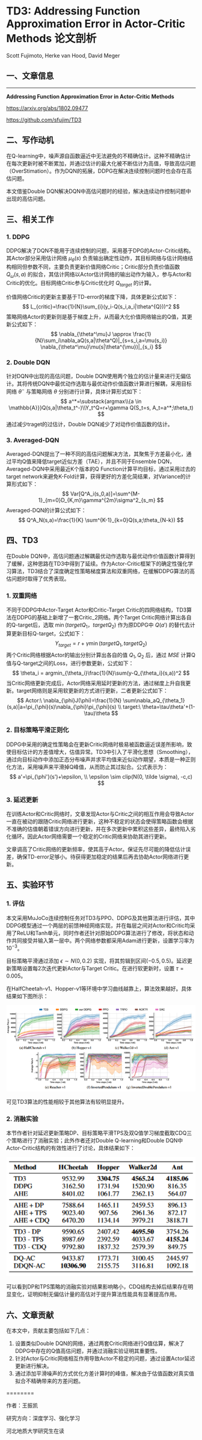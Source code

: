 # TD3: Addressing Function Approximation Error in Actor-Critic Methods 论文剖析

Scott Fujimoto, Herke van Hood, David Meger



## 一、文章信息

****

**Addressing Function Approximation Error in Actor-Critic Methods**

https://arxiv.org/abs/1802.09477

https://github.com/sfujim/TD3



## 二、写作动机

在Q-learning中，噪声源自函数逼近中无法避免的不精确估计。这种不精确估计在每次更新时被不断累加，并通过估计的最大化被不断估计为高值，导致高估问题（OverStimation）。作为DQN的拓展，DDPG在解决连续控制问题时也会存在高估问题。

本文借鉴Double DQN解决DQN中高估问题时的经验，解决连续动作控制问题中出现的高估问题。



## 三、相关工作

### 1. DDPG

DDPG解决了DQN不能用于连续控制的问题，采用基于DPG的Actor-Critic结构。其Actor部分采用估计网络 $\mu_\theta(s)$ 负责输出确定性动作，其目标网络与估计网络结构相同但参数不同，主要负责更新价值网络Critic；Critic部分负责价值函数 $Q_{\omega}(s,a)$ 的拟合，其估计网络以Actor估计网络的输出动作为输入，参与Actor和Critic的优化。目标网络Critic参与Critic优化时 $Q_{target}$ 的计算。

价值网络Critic的更新主要基于TD-error的梯度下降，具体更新公式如下：
$$
L_{critic}=\frac{1}{N}\sum_{i}(y_i-Q(s_i,a_i|\theta^{Q}))^2
$$
策略网络Actor的更新则是基于梯度上升，从而最大化价值网络输出的Q值，其更新公式如下：
$$
\nabla_{\theta^\mu}J \approx \frac{1}{N}\sum_i\nabla_aQ(s,a|\theta^Q)|_{s=s_i,a=\mu(s_i)} \nabla_{\theta^\mu}\mu(s|\theta^{\mu})|_{s_i}
$$


### 2. Double DQN

针对DQN中出现的高估问题，Double DQN使用两个独立的估计量来进行无偏估计。其将传统DQN中最优动作选取与最优动作价值函数计算进行解耦，采用目标网络 $\theta^-$ 与策略网络 $\theta$ 分别进行计算，具体计算形式如下：
$$
a^*=\substack{argmax\\{a \in \mathbb{A}}}Q(s,a|\theta_t^-)\\Y_t^Q=r+\gamma Q(S_t=s, A_t=a^*;\theta_t)
$$
通过减少traget的过估计，Double DQN减少了对动作价值函数的估计。



### 3. Averaged-DQN

Averaged-DQN提出了一种不同的高估问题解决方法，其聚焦于方差最小化，通过平均Q值来降低target近似方差（TAE），并且不同于Ensemble DQN，Averaged-DQN中采用最近K个版本的Q Function计算平均目标，通过采用过去的target network来避免K-Fold计算，获得更好的方差化简结果，对Variance的计算形式如下：
$$
Var[Q^A_i(s_0,a)]=\sum^{M-1}_{m=0}D_{K,m}\gamma^{2m}\sigma^2_{s_m}
$$
Averaged-DQN的计算公式如下：
$$
Q^A_N(s,a)=\frac{1}{K} \sum^{K-1}_{k=0}Q(s,a;\theta_{N-k})
$$


## 四、TD3

在Double DQN中，高估问题通过解耦最优动作选取与最优动作价值函数计算得到了缓解，这种思路在TD3中得到了延续。作为Actor-Critic框架下的确定性强化学习算法，TD3结合了深度确定性策略梯度算法和双重网络，在缓解DDPG算法的高估问题时取得了优秀表现。

### 1. 双重网络

不同于DDPG中Actor-Target Actor和Critic-Target Critic的四网络结构，TD3算法在DDPG的基础上新增了一套Critic_2网络。两个Target Critic网络计算出各自的Q-target后，选取 $\min(targetQ_1，targetQ_2)$ 作为原DDPG中 $Q(a')$ 的替代去计算更新目标Q-target，公式如下：
$$
Y_{target} = r+\gamma \min(targetQ_1, targetQ_2)
$$
两个Critic网络根据Actor的输出分别计算出各自的值 $Q_1,Q_2$ 后，通过 $MSE$ 计算Q值与Q-target之间的Loss，进行参数更新，公式如下：
$$
\theta_i = argmin_{\theta_i}\frac{1}{N}\sum(y-Q_{\theta_i}(s,a))^2
$$
当Critic网络更新完成后，Actor网络采用延时更新的方法，通过梯度上升自我更新。target网络则是采用软更新的方式进行更新，二者更新公式如下：
$$
Actor:\  \nabla_{\phi}J(\phi)=\frac{1}{N} \sum\nabla_aQ_{\theta_1}(s,a)|a=\pi_{\phi}(s)\nabla_{\phi}\pi_{\phi}(s) \\
target:\ \theta=\tau\theta'+(1-\tau)\theta
$$


### 2. 目标策略平滑正则化

DDPG中采用的确定性策略会在更新Critic网络时极易被函数逼近误差所影响，致使目标估计的方差值增大，估值异常。TD3中引入了平滑化思想（Smoothing），通过向目标动作中添加正态分布噪声并求平均值来近似动作期望，本质是一种正则化方法，采用噪声来平滑掉Q峰值，从而防止其过拟合。公式表示为：
$$
a'=\pi_{\phi'}(s')+\epsilon, \\ \epsilon \sim clip(N(0, \tilde \sigma),  -c,c)
$$


### 3. 延迟更新

在训练Actor和Critic网络时，文章发现Actor与Critic之间的相互作用会导致Actor一直在被动的跟随Critic网络进行更新，这种不稳定的状态会使得策略函数会根据不准确的估值朝着错误方向进行更新，并在多次更新中累积这些差异，最终陷入劣化循环。因此Actor网络需要一个稳定的Critic网络来协助其进行更新。

文章调高了Critic网络的更新频率，使其高于Actor。保证先尽可能的降低估计误差，确保TD-error足够小。待获得更加稳定的结果后再去协助Actor网络进行更新。



## 五、实验环节

### 1. 评估

本文采用MuJoCo连续控制任务对TD3与PPO、DDPG及其他算法进行评估，其中DDPG模型通过一个两层的前馈神经网络实现，并在每层之间对Actor和Critic均采用了ReLU和Tanh单元，同时作者还针对原始DDPG算法进行了修改，将状态和动作共同接受并输入第一层中。两个网络参数都采用Adam进行更新，设置学习率为$10^{-3}$。

目标策略平滑通过添加 $\epsilon \sim N(0, 0.2)$ 实现，将其剪辑到区间$(-0.5,0.5)$。延迟更新策略设置每2次迭代更新Actor与Target Critic。在进行软更新时，设置 $\tau=0.005$。

在HalfCheetah-v1、Hopper-v1等环境中学习曲线越靠上，算法效果越好。具体结果如下图所示：

![](img\TD_1.png)

可见TD3算法的性能相较于其他算法有较明显提升。



### 2. 消融实验

本节作者针对延迟更新策略DP、目标策略平滑TPS及双Q值学习梯度截取CDQ三个策略进行了消融实验；此外作者还对Double Q-learning和Double DQN中Actor-Critic结构的有效性进行了讨论，具体结果如下：

<img src="img\TD_2.png" style="zoom:150%;" />

可以看到DP和TPS策略的消融实验对结果影响略小，CDQ结构去掉后结果存在明显变化，证明抑制无偏估计量的高估对于提升算法性能具有显著提高作用。



## 六、文章贡献

在本文中，贡献主要包括如下几点：

1. 设置类似Double DQN的网络，通过两套Critic网络进行Q值估算，解决了DDPG中存在的Q值高估问题，并通过消融实验证明其重要性。
2. 针对Actor与Critic网络相互作用导致Actor不稳定的问题，通过设置Actor延迟更新进行解决。
3. 通过添加平滑噪声的方式优化方差计算时的峰值，解决由于估值函数对真实值拟合不精确带来的方差问题。


========

作者：王振凯

研究方向：深度学习、强化学习

河北地质大学研究生在读




